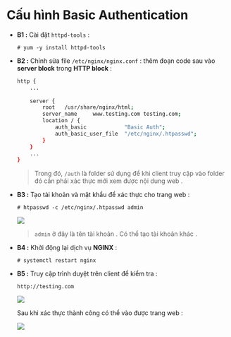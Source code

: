 # Cấu hình Basic Authentication
- **B1 :** Cài đặt `httpd-tools` :
    ```
    # yum -y install httpd-tools 
    ```
- **B2 :** Chỉnh sửa file `/etc/nginx/nginx.conf` : thêm đoạn code sau vào **server block** trong **HTTP block** :
    ```sh
    http {
        ...
        
        server {
            root   /usr/share/nginx/html;
            server_name     www.testing.com testing.com;
            location / {
                auth_basic            "Basic Auth";
                auth_basic_user_file  "/etc/nginx/.htpasswd";
            }
        }
        ...
    }
    ```
    > Trong đó, `/auth` là folder sử dụng để khi client truy cập vào folder đó cần phải xác thực mới xem được nội dung web .
- **B3 :** Tạo tài khoản và mật khẩu để xác thực cho trang web :
    ```
    # htpasswd -c /etc/nginx/.htpasswd admin
    ```
    <img src=https://i.imgur.com/ArSWGNg.png>

    > `admin` ở đây là tên tài khoản . Có thể tạo tài khoản khác .
- **B4 :** Khởi động lại dịch vụ **NGINX** :
    ```
    # systemctl restart nginx
    ```
- **B5 :** Truy cập trình duyệt trên client để kiểm tra :
    ```
    http://testing.com
    ```
    <img src=https://i.imgur.com/gvDgs2j.png>

    Sau khi xác thực thành công có thể vào được trang web :
    
    <img src=https://i.imgur.com/WIzeYfL.png>